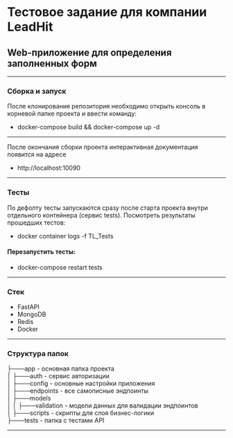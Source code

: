 # Тестовое задание для компании LeadHit
## Web-приложение для определения заполненных форм
***


### Сборка и запуск
После клонирования репозитория необходимо открыть консоль в корневой папке проекта и ввести команду:
- docker-compose build && docker-compose up -d
____________________
После окончания сборки проекта интерактивная документация появится на адресе
- http://localhost:10090
____________________
### Тесты
По дефолту тесты запускаются сразу после старта проекта внутри отдельного контейнера (сервис tests). Посмотреть
результаты прошедших тестов:
- docker container logs -f TL_Tests
#### Перезапустить тесты:
- docker-compose restart tests

____________________
### Стек
- FastAPI
- MongoDB
- Redis
- Docker
____________________
### Структура папок
├───app - основная папка проекта  
│   ├───auth - сервис авторизации  
│   ├───config - основные настройки приложения  
│   ├───endpoints - все самописные эндпоинты  
│   ├───models  
│   │   ├───validation - модели данных для валидации эндпоинтов  
│   ├───scripts - скрипты для слоя бизнес-логики  
├───tests - папка с тестами API  
____________________
